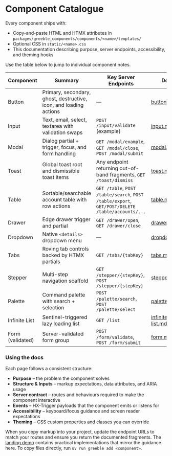 # Component Catalogue

Every component ships with:

- Copy-and-paste HTML and HTMX attributes in `packages/greeble_components/components/<name>/templates/`
- Optional CSS in `static/<name>.css`
- This documentation describing purpose, server endpoints, accessibility, and theming hooks

Use the table below to jump to individual component notes.

| Component | Summary | Key Server Endpoints | Docs |
| --- | --- | --- | --- |
| Button | Primary, secondary, ghost, destructive, icon, and loading actions | — | [button.md](button.md) |
| Input | Text, email, select, textarea with validation swaps | `POST /input/validate` (example) | [input.md](input.md) |
| Modal | Dialog partial + trigger, focus, and form handling | `GET /modal/example`, `GET /modal/close`, `POST /modal/submit` | [modal.md](modal.md) |
| Toast | Global toast root and dismissible toast items | Any endpoint returning out-of-band fragments, `GET /toast/dismiss` | [toast.md](toast.md) |
| Table | Sortable/searchable account table with row actions | `GET /table`, `POST /table/search`, `POST /table/export`, `GET/POST/DELETE /table/accounts/...` | [table.md](table.md) |
| Drawer | Edge drawer trigger and partial | `GET /drawer/open`, `GET /drawer/close` | [drawer.md](drawer.md) |
| Dropdown | Native `<details>` dropdown menu | — | [dropdown.md](dropdown.md) |
| Tabs | Roving tab controls backed by HTMX partials | `GET /tabs/{tabKey}` | [tabs.md](tabs.md) |
| Stepper | Multi-step navigation scaffold | `GET /stepper/{stepKey}`, `POST /stepper/{stepKey}` | [stepper.md](stepper.md) |
| Palette | Command palette with search + selection | `POST /palette/search`, `POST /palette/select` | [palette.md](palette.md) |
| Infinite List | Sentinel-triggered lazy loading list | `GET /list` | [infinite-list.md](infinite-list.md) |
| Form (validated) | Server-validated form group | `POST /form/validate`, `POST /form/submit` | [form.md](form.md) |

### Using the docs

Each page follows a consistent structure:

- **Purpose** – the problem the component solves
- **Structure & Inputs** – markup expectations, data attributes, and ARIA usage
- **Server contract** – routes and behaviours required to make the component interactive
- **Events** – HX-Trigger payloads that the component emits or listens for
- **Accessibility** – keyboard/focus guidance and screen reader expectations
- **Theming** – CSS custom properties and classes you can override

When you copy markup into your project, update the endpoint URLs to match your routes and ensure
you return the documented fragments. The [landing demo](../site/README.md) contains practical
implementations that mirror the guidance here. To copy files directly, run
`uv run greeble add <component>`.

